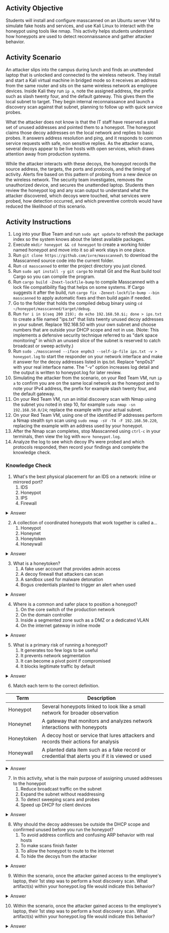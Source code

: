 ## Activity Objective
Students will install and configure masscanned on an Ubuntu server VM to simulate fake hosts and services, and use Kali Linux to interact with the honeypot using tools like nmap. This activity helps students understand how honeypots are used to detect reconnaissance and gather attacker behavior.

## Activity Scenario
An attacker slips into the campus during lunch and finds an unattended laptop that is unlocked and connected to the wireless network. They install and start a Kali virtual machine in bridged mode so it receives an address from the same router and sits on the same wireless network as employee devices. Inside Kali they run `ip a`, note the assigned address, the prefix such as slash twenty four, and the default gateway. This gives them the local subnet to target. They begin internal reconnaissance and launch a discovery scan against that subnet, planning to follow up with quick service probes.

What the attacker does not know is that the IT staff have reserved a small set of unused addresses and pointed them to a honeypot. The honeypot claims those decoy addresses on the local network and replies to basic probes. It answers address resolution and ping, and it responds to common service requests with safe, non sensitive replies. As the attacker scans, several decoys appear to be live hosts with open services, which draws attention away from production systems.

While the attacker interacts with these decoys, the honeypot records the source address, the targets, the ports and protocols, and the timing of activity. Alerts fire based on this pattern of probing from a new device on the wireless network. The security team investigates, removes the unauthorized device, and secures the unattended laptop. Students then review the honeypot log and any scan output to understand what the attacker discovered, which decoys were touched, what services were probed, how detection occurred, and which preventive controls would have reduced the likelihood of this scenario.

## Activity Instructions
1. Log into your Blue Team and run `sudo apt update` to refresh the package index so the system knows about the latest available packages.
2. Execute `mkdir honeypot && cd honeypot` to create a working folder named honeypot and move into it so all work stays in one place.
3. Run `git clone https://github.com/ivre/masscanned\` to download the Masscanned source code into the current folder.
4. Run `cd masscanned` to enter the project directory you just cloned.
5. Run `sudo apt install -y git cargo` to install Git and the Rust build tool Cargo so you can compile the program.
6. Run `cargo build -Znext-lockfile-bump` to compile Masscanned with a lock file compatibility flag that helps on some systems. If Cargo suggests it after the build, run `cargo fix -Zenext-lockfile-bump --bin masscanned` to apply automatic fixes and then build again if needed.
7. Go to the folder that holds the compiled debug binary using `cd ~/honeypot/masscanned/target/debug`.
8. Run `for i in $(seq 200 219); do echo 192.168.50.$i; done > ips.txt` to create a file named "ips.txt" that lists twenty unused decoy addresses in your subnet. Replace 192.168.50 with your own subnet and choose numbers that are outside your DHCP scope and not in use. (Note: This implements a defensive security technique referred to as "dark space monitoring" in which an unused slice of the subnet is reserved to catch broadcast or sweep activity.)
9. Run `sudo ./masscanned --iface enp0s3 --self-ip-file ips.txt -v > honeypot.log` to start the responder on your network interface and make it answer for the decoy addresses listed in ips.txt. Replace "enp0s3" with your real interface name. The "-v" option increases log detail and the output is written to honeypot.log for later review.
10. Simulating the attacker from the scenario, on your Red Team VM, run `ip a` to confirm you are on the same local network as the honeypot and to note your IPv4 address, the prefix for example slash twenty four, and the default gateway.
11. On your Red Team VM, run an initial discovery scan with Nmap using the subnet you noted in step 10, for example `sudo nmap -sn 192.168.50.0/24`; replace the example with your actual subnet.
12. On your Red Team VM, using one of the identified IP addresses perform a Nmap stealth syn scan using `sudo nmap -sV -T4 -F 192.168.50.220`, replacing the example with an address used by your honeypot.
13. After the Nmap scan completes, stop Masscanned using `ctrl-c` in your terminals, then view the log with `more honeypot.log`.
14. Analyze the log to see which decoy IPs were probed and which protocols responded, then record your findings and complete the knowledge check.

### Knowledge Check
1. What's the best physical placement for an IDS on a network: inline or mirrored port?
    1. IDS
    2. Honeypot
    3. IPS
    4. Firewall
<details closed> <summary>Answer</summary>
  <p>A honeypot is a decoy host or service that lures activity for detection and research. IDS monitors, IPS blocks, and a firewall enforces traffic rules.</p>
</details>

2. A collection of coordinated honeypots that work together is called a...
    1. Honeypot
    2. Honeynet
    3. Honeytoken
    4. Honeywall
<details closed> <summary>Answer</summary>
  <p>A honeynet is multiple honeypots working as a system to provide richer telemetry.</p>
</details>

3. What is a honeytoken?
    1. A fake user account that provides admin access
    2. A decoy firewall that attackers can scan
    3. A sandbox used for malware detonation
    4. Bogus credentials planted to trigger an alert when used
<details closed> <summary>Answer</summary>
  <p>Honeytokens are planted data such as credentials or records that should never be used. Any use indicates misuse.</p>
</details>

4. Where is a common and safer place to position a honeypot?
    1. On the core switch of the production network
    2. On the domain controller
    3. Inside a segmented zone such as a DMZ or a dedicated VLAN
    4. On the internet gateway in inline mode
<details closed> <summary>Answer</summary>
  <p>Segmentation limits risk if the honeypot is compromised and reduces accidental impact on production.</p>
</details>

5. What is a primary risk of running a honeypot?
    1. It generates too few logs to be useful
    2. It prevents network segmentation
    3. It can become a pivot point if compromised
    4. It blocks legitimate traffic by default
<details closed> <summary>Answer</summary>
  <p>If an attacker gains control of the honeypot they may use it to move laterally.</p>
</details>

6. Match each term to the correct definition.

| Term       | Description                                                                 |
|------------|-----------------------------------------------------------------------------|
| Honeypot   | Several honeypots linked to look like a small network for broader observation |
| Honeynet   | A gateway that monitors and analyzes network interactions with honeypots     |
| Honeytoken | A decoy host or service that lures attackers and records their actions for analysis |
| Honeywall  | A planted data item such as a fake record or credential that alerts you if it is viewed or used |

<details closed> <summary>Answer</summary>
  <table border="1" cellpadding="6" cellspacing="0">
  <tr>
    <th>Term</th>
    <th>Description</th>
  </tr>
  <tr>
    <td>Honeypot</td>
    <td>A decoy host or service that lures attackers and records their actions for analysis</td>
  </tr>
  <tr>
    <td>Honeynet</td>
    <td>Several honeypots linked to look like a small network for broader observation</td>
  </tr>
  <tr>
    <td>Honeytoken</td>
    <td>A planted data item such as a fake record or credential that alerts you if it is viewed or used</td>
  </tr>
  <tr>
    <td>Honeywall</td>
    <td>A gateway that monitors and analyzes network interactions with honeypots</td>
  </tr>
</table>
</details>

7. In this activity, what is the main purpose of assigning unused addresses to the honeypot
    1. Reduce broadcast traffic on the subnet
    2. Expand the subnet without readdressing
    3. To detect sweeping scans and probes
    4. Speed up DHCP for client devices
<details closed> <summary>Answer</summary>
  <p>Reserving unused space for the honeypot lets you see who is sweeping or probing addresses.</p>
</details>

8. Why should the decoy addresses be outside the DHCP scope and confirmed unused before you run the honeypot?
    1. To avoid address conflicts and confusing ARP behavior with real hosts
    2. To make scans finish faster
    3. To allow the honeypot to route to the internet
    4. To hide the decoys from the attacker
<details closed> <summary>Answer</summary>
  <p>Using truly unused addresses prevents collisions and keeps the network stable while you collect clean telemetry.</p>
</details>

9. Within the scenario, once the attacker gained access to the employee's laptop, their 1st step was to perform a host discovery scan. What artifact(s) within your honeypot.log file would indicate this behavior?
<details closed> <summary>Answer</summary>
  <p>Within the log file you should see probes from a single source across many decoy addresses within a short window. In practice this appears as repeated ARP who has requests from the attacker MAC for each decoy address with matching ARP is at replies from the honeypot.</p>
</details>

10. Within the scenario, once the attacker gained access to the employee's laptop, their 1st step was to perform a host discovery scan. What artifact(s) within your honeypot.log file would indicate this behavior?
<details closed> <summary>Answer</summary>
  <p>The log shows traffic from a source IP targeting multiple common service ports on the honeypot,  which is a pattern characteristic of service enumeration or version probing. </p>
</details>
